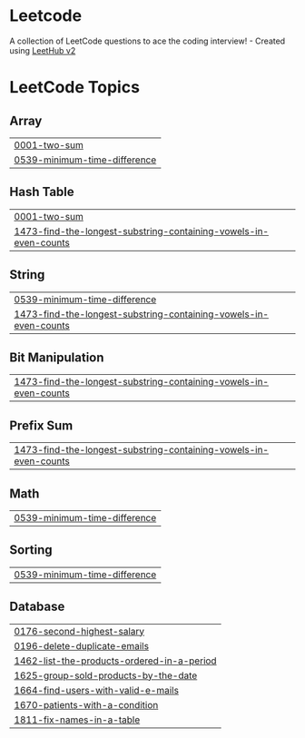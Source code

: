 # Leetcode
A collection of LeetCode questions to ace the coding interview! - Created using [LeetHub v2](https://github.com/arunbhardwaj/LeetHub-2.0)

<!---LeetCode Topics Start-->
# LeetCode Topics
## Array
|  |
| ------- |
| [0001-two-sum](https://github.com/yashgarg30/Leetcode/tree/master/0001-two-sum) |
| [0539-minimum-time-difference](https://github.com/yashgarg30/Leetcode/tree/master/0539-minimum-time-difference) |
## Hash Table
|  |
| ------- |
| [0001-two-sum](https://github.com/yashgarg30/Leetcode/tree/master/0001-two-sum) |
| [1473-find-the-longest-substring-containing-vowels-in-even-counts](https://github.com/yashgarg30/Leetcode/tree/master/1473-find-the-longest-substring-containing-vowels-in-even-counts) |
## String
|  |
| ------- |
| [0539-minimum-time-difference](https://github.com/yashgarg30/Leetcode/tree/master/0539-minimum-time-difference) |
| [1473-find-the-longest-substring-containing-vowels-in-even-counts](https://github.com/yashgarg30/Leetcode/tree/master/1473-find-the-longest-substring-containing-vowels-in-even-counts) |
## Bit Manipulation
|  |
| ------- |
| [1473-find-the-longest-substring-containing-vowels-in-even-counts](https://github.com/yashgarg30/Leetcode/tree/master/1473-find-the-longest-substring-containing-vowels-in-even-counts) |
## Prefix Sum
|  |
| ------- |
| [1473-find-the-longest-substring-containing-vowels-in-even-counts](https://github.com/yashgarg30/Leetcode/tree/master/1473-find-the-longest-substring-containing-vowels-in-even-counts) |
## Math
|  |
| ------- |
| [0539-minimum-time-difference](https://github.com/yashgarg30/Leetcode/tree/master/0539-minimum-time-difference) |
## Sorting
|  |
| ------- |
| [0539-minimum-time-difference](https://github.com/yashgarg30/Leetcode/tree/master/0539-minimum-time-difference) |
## Database
|  |
| ------- |
| [0176-second-highest-salary](https://github.com/yashgarg30/Leetcode/tree/master/0176-second-highest-salary) |
| [0196-delete-duplicate-emails](https://github.com/yashgarg30/Leetcode/tree/master/0196-delete-duplicate-emails) |
| [1462-list-the-products-ordered-in-a-period](https://github.com/yashgarg30/Leetcode/tree/master/1462-list-the-products-ordered-in-a-period) |
| [1625-group-sold-products-by-the-date](https://github.com/yashgarg30/Leetcode/tree/master/1625-group-sold-products-by-the-date) |
| [1664-find-users-with-valid-e-mails](https://github.com/yashgarg30/Leetcode/tree/master/1664-find-users-with-valid-e-mails) |
| [1670-patients-with-a-condition](https://github.com/yashgarg30/Leetcode/tree/master/1670-patients-with-a-condition) |
| [1811-fix-names-in-a-table](https://github.com/yashgarg30/Leetcode/tree/master/1811-fix-names-in-a-table) |
<!---LeetCode Topics End-->